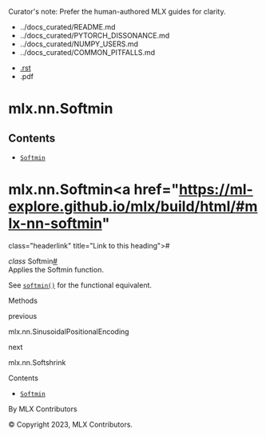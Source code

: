 Curator's note: Prefer the human-authored MLX guides for clarity.
- ../docs_curated/README.md
- ../docs_curated/PYTORCH_DISSONANCE.md
- ../docs_curated/NUMPY_USERS.md
- ../docs_curated/COMMON_PITFALLS.md


<div id="main-content" class="bd-main" role="main">

<div class="sbt-scroll-pixel-helper">

</div>

<div class="bd-content">

<div class="bd-article-container">

<div class="bd-header-article d-print-none">

<div class="header-article-items header-article__inner">

<div class="header-article-items__start">

<div class="header-article-item">

<span class="fa-solid fa-bars"></span>

</div>

</div>

<div class="header-article-items__end">

<div class="header-article-item">

<div class="article-header-buttons">

<a href="https://github.com/ml-explore/mlx"
class="btn btn-sm btn-source-repository-button"
data-bs-placement="bottom" data-bs-toggle="tooltip" target="_blank"
title="Source repository"><span class="btn__icon-container"> <em></em>
</span></a>

<div class="dropdown dropdown-download-buttons">

- <a
  href="https://ml-explore.github.io/mlx/build/html/_sources/python/nn/_autosummary/mlx.nn.Softmin.rst"
  class="btn btn-sm btn-download-source-button dropdown-item"
  data-bs-placement="left" data-bs-toggle="tooltip" target="_blank"
  title="Download source file"><span class="btn__icon-container">
  <em></em> </span> <span class="btn__text-container">.rst</span></a>
- <span class="btn__icon-container"> </span>
  <span class="btn__text-container">.pdf</span>

</div>

<span class="btn__icon-container"> </span>

<span class="fa-solid fa-list"></span>

</div>

</div>

</div>

</div>

</div>

<div id="jb-print-docs-body" class="onlyprint">

# mlx.nn.Softmin

<div id="print-main-content">

<div id="jb-print-toc">

<div>

## Contents

</div>

- <a href="https://ml-explore.github.io/mlx/build/html/#mlx.nn.Softmin"
  class="reference internal nav-link"><span class="pre"><code
  class="docutils literal notranslate">Softmin</code></span></a>

</div>

</div>

</div>

<div id="searchbox">

</div>

<div id="mlx-nn-softmin" class="section">

# mlx.nn.Softmin<a href="https://ml-explore.github.io/mlx/build/html/#mlx-nn-softmin"
class="headerlink" title="Link to this heading">#</a>

*<span class="pre">class</span><span class="w"> </span>*<span class="sig-name descname"><span class="pre">Softmin</span></span><a href="https://ml-explore.github.io/mlx/build/html/#mlx.nn.Softmin"
class="headerlink" title="Link to this definition">#</a>  
Applies the Softmin function.

See <a
href="https://ml-explore.github.io/mlx/build/html/python/nn/_autosummary_functions/mlx.nn.softmin.html#mlx.nn.softmin"
class="reference internal" title="mlx.nn.softmin"><span
class="pre"><code class="sourceCode python">softmin()</code></span></a>
for the functional equivalent.

Methods

<div class="pst-scrollable-table-container">

</div>

</div>

<div class="prev-next-area">

<a
href="https://ml-explore.github.io/mlx/build/html/python/nn/_autosummary/mlx.nn.SinusoidalPositionalEncoding.html"
class="left-prev" title="previous page"><em></em></a>

<div class="prev-next-info">

previous

mlx.nn.SinusoidalPositionalEncoding

</div>

<a
href="https://ml-explore.github.io/mlx/build/html/python/nn/_autosummary/mlx.nn.Softshrink.html"
class="right-next" title="next page"></a>

<div class="prev-next-info">

next

mlx.nn.Softshrink

</div>

</div>

</div>

<div class="bd-sidebar-secondary bd-toc">

<div class="sidebar-secondary-items sidebar-secondary__inner">

<div class="sidebar-secondary-item">

<div class="page-toc tocsection onthispage">

Contents

</div>

- <a href="https://ml-explore.github.io/mlx/build/html/#mlx.nn.Softmin"
  class="reference internal nav-link"><span class="pre"><code
  class="docutils literal notranslate">Softmin</code></span></a>

</div>

</div>

</div>

</div>

<div class="bd-footer-content__inner container">

<div class="footer-item">

By MLX Contributors

</div>

<div class="footer-item">

© Copyright 2023, MLX Contributors.  

</div>

<div class="footer-item">

</div>

<div class="footer-item">

</div>

</div>

</div>
